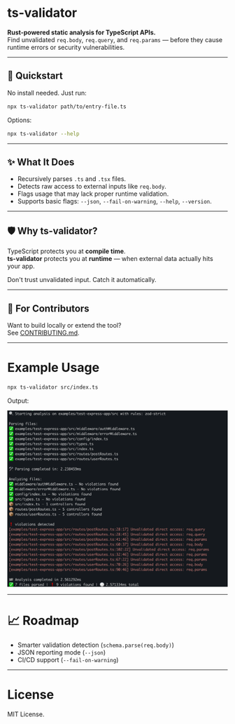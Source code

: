# ts-validator

**Rust-powered static analysis for TypeScript APIs.**  
Find unvalidated `req.body`, `req.query`, and `req.params` — before they cause runtime errors or security vulnerabilities.

---

## 🚀 Quickstart

No install needed. Just run:

```bash
npx ts-validator path/to/entry-file.ts
```

Options:

```bash
npx ts-validator --help
```

---

## ✨ What It Does

- Recursively parses `.ts` and `.tsx` files.
- Detects raw access to external inputs like `req.body`.
- Flags usage that may lack proper runtime validation.
- Supports basic flags: `--json`, `--fail-on-warning`, `--help`, `--version`.

---

## 🛡️ Why ts-validator?

TypeScript protects you at **compile time**.  
**ts-validator** protects you at **runtime** — when external data actually hits your app.

Don't trust unvalidated input. Catch it automatically.

---

## 🧰 For Contributors

Want to build locally or extend the tool?  
See [CONTRIBUTING.md](./CONTRIBUTING.md).

---

# Example Usage

```bash
npx ts-validator src/index.ts
```

Output:

![example output](./images/example_output.png)

---

# 📈 Roadmap

- Smarter validation detection (`schema.parse(req.body)`)
- JSON reporting mode (`--json`)
- CI/CD support (`--fail-on-warning`)

---

# License

MIT License.